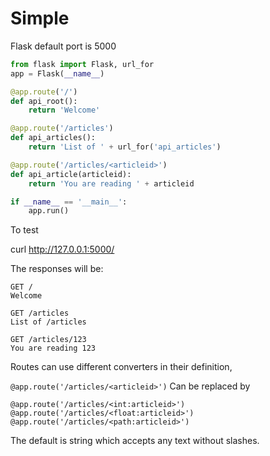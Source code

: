 <!-- TITLE: Flask -->
<!-- SUBTITLE: A quick summary of Flask -->

# Simple

Flask default port is 5000

```python
from flask import Flask, url_for
app = Flask(__name__)

@app.route('/')
def api_root():
    return 'Welcome'

@app.route('/articles')
def api_articles():
    return 'List of ' + url_for('api_articles')

@app.route('/articles/<articleid>')
def api_article(articleid):
    return 'You are reading ' + articleid

if __name__ == '__main__':
    app.run()
```
To test

curl http://127.0.0.1:5000/

The responses will be:

```text
GET /
Welcome

GET /articles
List of /articles

GET /articles/123
You are reading 123
```

Routes can use different converters in their definition,

`@app.route('/articles/<articleid>')`
Can be replaced by

`@app.route('/articles/<int:articleid>')
@app.route('/articles/<float:articleid>')
@app.route('/articles/<path:articleid>')`

The default is string which accepts any text without slashes.